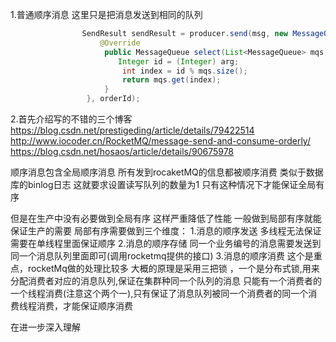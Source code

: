 1.普通顺序消息  这里只是把消息发送到相同的队列
```java
                SendResult sendResult = producer.send(msg, new MessageQueueSelector() {
                    @Override
                     public MessageQueue select(List<MessageQueue> mqs, Message msg, Object arg) {
                        Integer id = (Integer) arg;
                         int index = id % mqs.size();
                         return mqs.get(index);
                     }
                 }, orderId);
```

2.首先介绍写的不错的三个博客
https://blog.csdn.net/prestigeding/article/details/79422514
http://www.iocoder.cn/RocketMQ/message-send-and-consume-orderly/
https://blog.csdn.net/hosaos/article/details/90675978

顺序消息包含全局顺序消息 所有发到rocaketMQ的信息都被顺序消费 类似于数据库的binlog日志 
这就要求设置读写队列的数量为1  只有这种情况下才能保证全局有序

但是在生产中没有必要做到全局有序 这样严重降低了性能 一般做到局部有序就能保证生产的需要
局部有序需要做到三个维度：
1.消息的顺序发送  多线程无法保证 需要在单线程里面保证顺序
2.消息的顺序存储  同一个业务编号的消息需要发送到同一个消息队列里面即可(调用rocketmq提供的接口)
3.消息的顺序消费  这个是重点，rocketMq做的处理比较多  大概的原理是采用三把锁 ，一个是分布式锁,用来分配消费者对应的消息队列,保证在集群种同一个队列的消息
只能有一个消费者的一个线程消费(注意这个两个一),只有保证了消息队列被同一个消费者的同一个消费线程消费，才能保证顺序消费
 
  在进一步深入理解 
